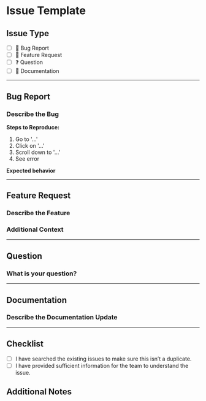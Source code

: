 # Issue Template

## Issue Type
<!-- Select the type of issue by checking the appropriate box -->
- [ ] 🐛 Bug Report
- [ ] 🚀 Feature Request
- [ ] ❓ Question
- [ ] 📝 Documentation

---

## Bug Report
### Describe the Bug
<!-- A clear and concise description of what the bug is. Include any relevant information, such as:
- Expected behavior vs. actual behavior
- Steps to reproduce the bug
- Any relevant error messages or screenshots -->

**Steps to Reproduce:**
1. Go to '...'
2. Click on '...'
3. Scroll down to '...'
4. See error

**Expected behavior**
<!-- A clear and concise description of what you expected to happen. -->


---

## Feature Request
### Describe the Feature
<!-- A clear and concise description of the feature you're requesting. Include:
- The problem you're trying to solve
- Why this feature would be useful for you or others
- Any potential solutions or alternatives you've considered -->

### Additional Context
<!-- Add any other context, screenshots, or code snippets about the feature request here. -->

---

## Question
### What is your question?
<!-- Clearly state your question. If you need help with a specific piece of code, include it here. -->

---

## Documentation
### Describe the Documentation Update
<!-- If this issue is related to documentation, describe what you would like to see added or improved. -->

---

## Checklist
<!-- Please check the boxes below to confirm you've followed these guidelines. -->

- [ ] I have searched the existing issues to make sure this isn’t a duplicate.
- [ ] I have provided sufficient information for the team to understand the issue.

## Additional Notes
<!-- Add any other context, comments, or information about the issue here. -->
